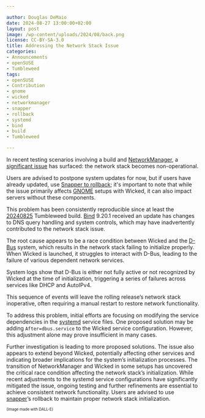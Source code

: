 ```yaml
---

author: Douglas DeMaio
date: 2024-08-27 13:00:00+02:00
layout: post
image: /wp-content/uploads/2024/08/back.png
license: CC-BY-SA-3.0
title: Addressing the Network Stack Issue
categories:
- Announcements
- openSUSE
- Tumbleweed
tags:
- openSUSE
- Contribution
- gnome
- wicked
- networkmanager
- snapper
- rollback
- systemd
- bind
- build
- Tumbleweed

---
```


In recent testing scenarios involving a build and [NetworkManager](https://networkmanager.dev/), a [significant issue](https://bugzilla.opensuse.org/show_bug.cgi?id=1229745) has surfaced: the network stack becomes non-operational.

Users are advised to postpone system updates for now, but if users have already updated, use [Snapper to rollback](https://youtu.be/AeU_orsOCNI?si=KccmfqlcPl1iBP-q); it's important to note that while the issue primarily affects [GNOME](https://www.gnome.org/) setups with Wicked, it can also impact servers without these components.

This problem has been consistently reproducible since at least the [20240825](https://lists.opensuse.org/archives/list/factory@lists.opensuse.org/thread/GUIJNW45DGP25M7RS4EPAKTEP7IXEHWU/) Tumbleweed build. [Bind](https://bind9.readthedocs.io) 9.20.1 received an update has changes to DNS query handling and system controls, which may have inadvertently contributed to the network stack issue.

The root cause appears to be a race condition between Wicked and the [D-Bus](https://www.freedesktop.org/wiki/Software/dbus/) system, which results in the network stack failing to initialize properly. When Wicked is launched, it struggles to interact with D-Bus, leading to the failure of various dependent network services. 

System logs show that D-Bus is either not fully active or not recognized by Wicked at the time of initialization, triggering a series of failures across services like DHCP and AutoIPv4. 

This sequence of events will leave the rolling release’s network stack inoperative, often requiring a manual restart to restore network functionality.

To address this problem, initial efforts are focusing on modifying the service dependencies in the [systemd](https://freedesktop.org/wiki/Software/systemd/) service files. One proposed solution may be adding `After=dbus.service` to the Wicked service configuration. However, this adjustment alone may prove insufficient in many cases.

Further investigation is leading to more proposed solutions. The issue also appears to extend beyond Wicked, potentially affecting other services and indicating broader implications for the system’s initialization processes.
The transition of NetworkManager and Wicked in some setups has uncovered the critical race condition affecting the network stack’s initialization. While recent adjustments to the systemd service configurations have significantly mitigated the issue, ongoing testing and further refinements are essential to achieve consistent network functionality. Users are advised to use [snapper](https://github.com/openSUSE/snapper)’s rollback to maintain proper network stack initialization.

<sub><sup>(Image made with DALL-E)</sup></sub>

<meta name="openSUSE, Tumbleweed, Developers, sysadmin, user, Open Source, rolling release, networkmanager, wicked, systemd, bind" content="HTML,CSS,XML,JavaScript">

